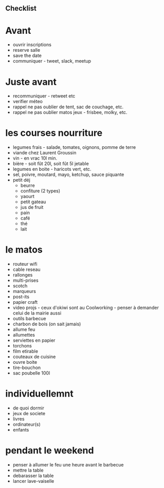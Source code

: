 ## Checklist

# Avant 
* ouvrir inscriptions
* reserve salle 
* save the date
* communiquer - tweet, slack, meetup


# Juste avant
* recommuniquer - retweet etc
* verifier méteo
* rappel ne pas oublier de tent, sac de couchage, etc.
* rappel ne pas oublier matos jeux - frisbee, molky, etc. 

# les courses nourriture
* legumes frais - salade, tomates, oignons, pomme de terre 
* viande chez Laurent Groussin
* vin - en vrac 10l min.
* bière - soit fût 20l, soit fût 5l jetable
* legumes en boite - haricots vert, etc. 
* sel, poivre, moutard, mayo, ketchup, sauce piquante
* petit déj
  * beurre 
  * confiture (2 types)
  * yaourt 
  * petit gateau
  * jus de fruit
  * pain
  * café 
  * thé
  * lait

# le matos
* routeur wifi
* cable reseau
* rallonges
* multi-prises
* scotch
* marqueurs
* post-its
* papier craft
* video projs - ceux d'okiwi sont au Coolworking - penser à demander celui de la mairie aussi
* outils barbecue
* charbon de bois (on sait jamais)
* allume feu
* allumettes
* serviettes en papier
* torchons
* film etirable
* couteaux de cuisine
* ouvre boite 
* tire-bouchon
* sac poubelle 100l

# individuellemnt
* de quoi dormir
* jeux de societe
* livres
* ordinateur(s)
* enfants


# pendant le weekend
* penser à allumer le feu une heure avant le barbecue
* mettre la table
* debarasser la table
* lancer lave-vaiselle


# 
